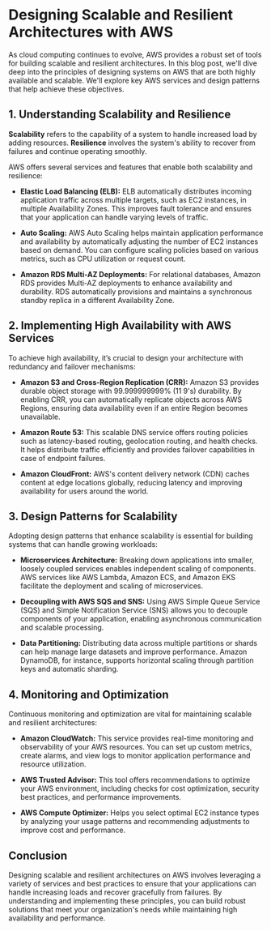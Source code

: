 # Designing Scalable and Resilient Architectures with AWS

As cloud computing continues to evolve, AWS provides a robust set of tools for building scalable and resilient architectures. In this blog post, we'll dive deep into the principles of designing systems on AWS that are both highly available and scalable. We'll explore key AWS services and design patterns that help achieve these objectives.

## 1. Understanding Scalability and Resilience

**Scalability** refers to the capability of a system to handle increased load by adding resources. **Resilience** involves the system's ability to recover from failures and continue operating smoothly.

AWS offers several services and features that enable both scalability and resilience:

- **Elastic Load Balancing (ELB):** ELB automatically distributes incoming application traffic across multiple targets, such as EC2 instances, in multiple Availability Zones. This improves fault tolerance and ensures that your application can handle varying levels of traffic.

- **Auto Scaling:** AWS Auto Scaling helps maintain application performance and availability by automatically adjusting the number of EC2 instances based on demand. You can configure scaling policies based on various metrics, such as CPU utilization or request count.

- **Amazon RDS Multi-AZ Deployments:** For relational databases, Amazon RDS provides Multi-AZ deployments to enhance availability and durability. RDS automatically provisions and maintains a synchronous standby replica in a different Availability Zone.

## 2. Implementing High Availability with AWS Services

To achieve high availability, it’s crucial to design your architecture with redundancy and failover mechanisms:

- **Amazon S3 and Cross-Region Replication (CRR):** Amazon S3 provides durable object storage with 99.999999999% (11 9's) durability. By enabling CRR, you can automatically replicate objects across AWS Regions, ensuring data availability even if an entire Region becomes unavailable.

- **Amazon Route 53:** This scalable DNS service offers routing policies such as latency-based routing, geolocation routing, and health checks. It helps distribute traffic efficiently and provides failover capabilities in case of endpoint failures.

- **Amazon CloudFront:** AWS's content delivery network (CDN) caches content at edge locations globally, reducing latency and improving availability for users around the world.

## 3. Design Patterns for Scalability

Adopting design patterns that enhance scalability is essential for building systems that can handle growing workloads:

- **Microservices Architecture:** Breaking down applications into smaller, loosely coupled services enables independent scaling of components. AWS services like AWS Lambda, Amazon ECS, and Amazon EKS facilitate the deployment and scaling of microservices.

- **Decoupling with AWS SQS and SNS:** Using AWS Simple Queue Service (SQS) and Simple Notification Service (SNS) allows you to decouple components of your application, enabling asynchronous communication and scalable processing.

- **Data Partitioning:** Distributing data across multiple partitions or shards can help manage large datasets and improve performance. Amazon DynamoDB, for instance, supports horizontal scaling through partition keys and automatic sharding.

## 4. Monitoring and Optimization

Continuous monitoring and optimization are vital for maintaining scalable and resilient architectures:

- **Amazon CloudWatch:** This service provides real-time monitoring and observability of your AWS resources. You can set up custom metrics, create alarms, and view logs to monitor application performance and resource utilization.

- **AWS Trusted Advisor:** This tool offers recommendations to optimize your AWS environment, including checks for cost optimization, security best practices, and performance improvements.

- **AWS Compute Optimizer:** Helps you select optimal EC2 instance types by analyzing your usage patterns and recommending adjustments to improve cost and performance.

## Conclusion

Designing scalable and resilient architectures on AWS involves leveraging a variety of services and best practices to ensure that your applications can handle increasing loads and recover gracefully from failures. By understanding and implementing these principles, you can build robust solutions that meet your organization's needs while maintaining high availability and performance.
